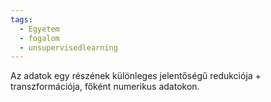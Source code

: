```yaml
---
tags:
  - Egyetem
  - fogalom
  - unsupervisedlearning
---
```

Az adatok egy részének különleges jelentőségű redukciója + transzformációja,
főként numerikus adatokon. 
